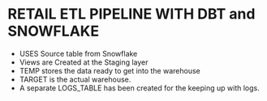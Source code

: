 # RETAIL ETL PIPELINE WITH DBT and SNOWFLAKE

- USES Source table from Snowflake 
- Views are Created at the Staging layer
- TEMP stores the data ready to get into the warehouse
- TARGET is the actual warehouse.
- A separate LOGS_TABLE has been created for the keeping up with logs.

